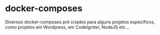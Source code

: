 # docker-composes
Diversos docker-composes pré criados para alguns projetos específicos, como projetos em Wordpress, em CodeIgniter, NodeJS etc...
